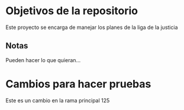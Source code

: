 # Objetivos de la repositorio

Este proyecto se encarga de manejar los planes de la liga de la justicia


## Notas
Pueden hacer lo que quieran...

# Cambios para hacer pruebas
Este es un cambio en la rama principal 125
